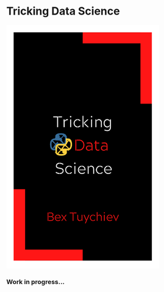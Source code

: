 # Tricking Data Science

<img src='images/cover.png' height=640 width=400></img>

### Work in progress...